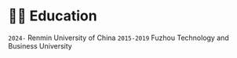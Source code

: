 # 👨‍🎓 Education
`2024-` Renmin University of China
`2015-2019` Fuzhou Technology and Business University
